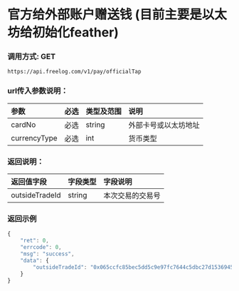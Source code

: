 # 官方给外部账户赠送钱 (目前主要是以太坊给初始化feather)

### 调用方式: GET

```
https://api.freelog.com/v1/pay/officialTap
```

### url传入参数说明：

| 参数 | 必选 | 类型及范围 | 说明 |
| :--- | :--- | :--- | :--- |
|cardNo|必选|string|外部卡号或以太坊地址|
|currencyType|必选|int|货币类型|

### 返回说明：
| 返回值字段 | 字段类型 | 字段说明 |
| :--- | :--- | :--- |
| outsideTradeId| string | 本次交易的交易号  |

### 返回示例
```js
{
    "ret": 0,
    "errcode": 0,
    "msg": "success",
    "data": {
        "outsideTradeId": "0x065ccfc85bec5dd5c9e97fc7644c5dbc27d1536945af8263b1cbb92c9972ca6b"
    }
}
```